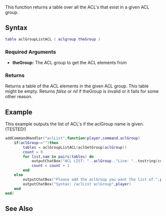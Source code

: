 This function returns a table over all the ACL's that exist in a given ACL group.

Syntax
------

``` lua
table aclGroupListACL ( aclgroup theGroup )
```

### Required Arguments

-   **theGroup:** The ACL group to get the ACL elements from

### Returns

Returns a table of the ACL elements in the given ACL group. This table might be empty. Returns *false* or *nil* if theGroup is invalid or it fails for some other reason.

Example
-------

This example outputs the list of ACL's if the aclGroup name is given. (TESTED!)

``` lua
addCommandHandler("aclList",function(player,command,aclGroup)
    if(aclGroup~="")then
        tables = aclGroupListACL(aclGetGroup(aclGroup))
        count = 0
        for list,nam in pairs(tables) do
            outputChatBox("ACL LIST: "..aclGroup.."Line: "..tostring(count).." ACL: "..aclGetName(nam)..".",player)
            count = count + 1
        end
    else
        outputChatBox("Please add the aclGroup you want the list of.",player)
        outputChatBox("Syntax: /aclList aclGroup",player)
    end
end)
```

See Also
--------
